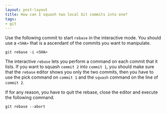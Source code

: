 ```yaml
---
layout: post-layout
title: How can I squash two local Git commits into one?
tags:
- git
---
```


Use the following commit to start `rebase` in the interactive mode. You should
use a `<SHA>` that is a ascendant of the commits you want to manipulate.

    git rebase -i <SHA>

The interactive `rebase` lets you perform a command on each commit that it
lists.  If you want to squash `commit 2` into `commit 1`, you should make sure
that the `rebase` editor shows you only the two commits, then you have to use
the pick command on `commit 1` and the `squash` command on the line of `commit
2`.

If for any reason, you have to quit the rebase, close the editor and execute the
following command.

    git rebase --abort

